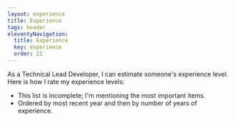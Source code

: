 ```yaml
---
layout: experience
title: Experience
tags: header
eleventyNavigation:
  title: Experience
  key: experience
  order: 21
---
```


As a Technical Lead Developer, I can estimate someone's experience level. Here is how I rate my experience levels:

- This list is incomplete; I'm mentioning the most important items.
- Ordered by most recent year and then by number of years of experience.

